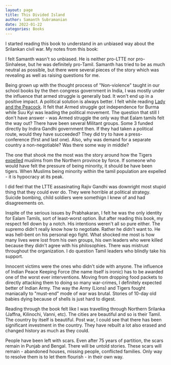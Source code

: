 ```yaml
---
layout: page
title: This Divided Island
author: Samanth Subramanian
date: 2022-01-22
categories: Books
---
```


I started reading this book to understand in an unbiased way about the Srilankan civil war. My notes from this book:

I felt Samanth wasn't so unbiased. He is neither pro-LTTE nor pro-Sinhalese, but he was definitely pro-Tamil. Samanth has tried to be as much neutral as possible, but there were several pieces of the story which was revealing as well as raising questions for me.

Being grown up with the thought process of "Non-violence" taught in our school books by the then congress government in India, I was mostly under the influence that armed struggle is generally bad. It won't end up in a positive impact. A political solution is always better. I felt while reading [Lady and the Peacock](https://www.amazon.in/Lady-Peacock-Life-Aung-Burma/dp/184604250X/). It felt that Armed struggle got independence for Burma while Suu Kyi was leading the political movement. The question that still I don't have answer - was Armed struggle the only way that Ealam tamils felt the way out? There have been several Militant groups. Some 3 funded directly by Indira Gandhi government then. If they had taken a political route, would they have succeeded? They did try to have a press-conference (first and last one). Also, why was demand for a separate country a non-negotiable? Was there some way in middle?

The one that shook me the most was the story around how the Tigers [expelled](https://en.wikipedia.org/wiki/Expulsion_of_Muslims_from_the_Northern_province_by_LTTE) muslims from the Northern province by force. If someone who would have felt the pressure of being minority, it should be have been tigers. When Muslims being minority within the tamil population are expelled - it is hypocracy at its peak. 

I did feel that the LTTE assasinating  Rajiv Gandhi was downright most stupid thing that they could ever do. They were horrible at political strategy. Suicide bombing, child soldiers were somethign I knew of and had disagreements on. 

Inspite of the serious issues by Prabhakaran, I felt he was the only identity for Ealam Tamils, sort of least-worst option. But after reading this book, my respect fell down by a notch. His intentions weren't all so pure either. The supremo didn't really know how to negotiate. Rather he didn't want to. He was hell-bent on his personal ego fight.  What shocked me most is how many lives were lost from his own groups, his own leaders who were killed because they didn't agree with his philosophies. There was mistrust throughout the organization. I do question Tamil leaders who blindly take his support. 

Innocent victims were the ones who didn't side with anyone. The influence of Indian Peace Keeping Force (the name itself is ironic) has to be awarded one of the worst ever interventions. Moving from dropping food packets to directly attacking them to doing so many war-crimes, I definitely expected better of Indian Army. The way the Army (Lions) and Tigers fought maniacally to "must-end" mode of war was brutal. Stories of 10-day old babies dying because of shells is just hard to digest.

Reading through the book felt like I was travelling through Northern Srilanka (Jaffna, Kilinochi, Vanni, etc). The cities are beautiful and so is their Tamil. The country by itself is beautiful. Post war, I could see that there has been significant investment in the country. They have rebuilt a lot also erased and changed history as much as they could. 

People have been left with scars. Even after 75 years of partition, the scars remain in Punjab and Bengal. There will be untold stories. These scars will remain - abandoned houses, missing people, conflicted families. Only way to resolve them is to let them flourish - in their own way. 
